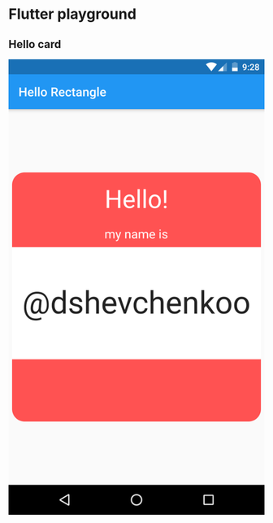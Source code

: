 # Flutter playground

## Hello card
![Hello cards](./screenshots/screenshot-2020-10-07_00.28.55.538.png?raw=true "Hello card")
